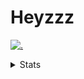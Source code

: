 # Heyzzz  

[![.](https://skillicons.dev/icons?i=js,java)](https://skillicons.dev)  

<details>
<summary>Stats</summary
<!--START_SECTION:waka-->

```txt
Rust         23 hrs 17 mins  ██████████████████░░░░░░░   72.05 %
JavaScript   4 hrs 41 mins   ███▓░░░░░░░░░░░░░░░░░░░░░   14.51 %
C++          1 hr 23 mins    █░░░░░░░░░░░░░░░░░░░░░░░░   04.32 %
JSON         1 hr 18 mins    █░░░░░░░░░░░░░░░░░░░░░░░░   04.03 %
TOML         55 mins         ▓░░░░░░░░░░░░░░░░░░░░░░░░   02.86 %
```

<!--END_SECTION:waka-->
</details>
